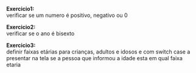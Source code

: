 **Exercicio1:**<br>
verificar se um numero é positivo, negativo ou 0

**Exercicio2:**<br>
verificar se o ano é bisexto

**Exercicio3:**<br>
definir faixas etárias para crianças, adultos e idosos e com switch case a presentar
na tela se a pessoa que informou a idade esta em qual faixa etaria